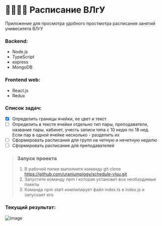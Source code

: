 # :man_student::iphone::fire: Расписание ВЛгУ
Приложение для просмотра удобного простмотра расписания занятий унивеситета ВЛгУ
### Backend:
* Node.js
* TypeScript
* express
* MongoDB

### Frontend web:
* React.js
* Redux
 
 ### Список задач:
 - [x] Определить границы ячейки, ее цвет и текст
 - [ ] Определить в тексте ячейки отдельно тип пары, преподаватели, название пары, кабинет, учесть записи типа с 10 недю по 18 нед. Если пар в одной ячейке несколько - разделить их
 - [ ] Сформировать расписание для групп на четную и нечетную неделю
 - [ ] Сформировать расписание для преподавателей

 > ### Запуск проекта
 > 1. В рабочей папке выполните команду git clone https://github.com/uraniumpiggy/schedule-vlsu.git
 > 2. Запустите команду npm i которая установит все необходимые пакеты
 > 3. Команда npm start компилирует файл index.ts в index.js и запускает его

### Текущий результат:
![image](https://user-images.githubusercontent.com/98849146/152606879-f92b1924-ecc2-43c2-b276-fcfd1ae7ad4a.png)
